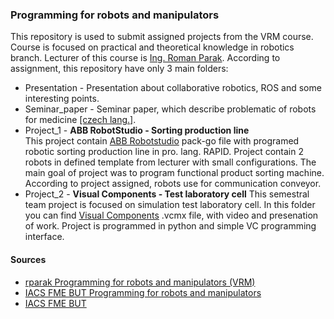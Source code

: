 ### Programming for robots and manipulators
This repository is used to submit assigned projects from the VRM course. Course is focused on practical and theoretical knowledge in robotics branch. Lecturer of this course is [Ing. Roman Parak](https://github.com/rparak). According to assignment, this repository have only 3 main folders:

* Presentation - Presentation about collaborative robotics, ROS and some interesting points. 
* Seminar_paper - Seminar paper, which describe problematic of robots for medicine [[czech lang.]](https://en.wikipedia.org/wiki/Czech_language).
* Project_1 - **ABB RobotStudio - Sorting production line** <br /> This project contain [ABB Robotstudio](https://new.abb.com/products/robotics/en/robotstudio) pack-go file with programed robotic sorting production line in pro. lang. RAPID. Project contain 2 robots in defined template from lecturer with small configurations. The main goal of project was to program functional product sorting machine. According to project assigned, robots use for communication conveyor.
* Project_2 - **Visual Components - Test laboratory cell** This semestral team project is focused on simulation test laboratory cell. In this folder you can find [Visual Components](https://www.visualcomponents.com) .vcmx file, with video and presenation of work. Project is programmed in python and simple VC programming interface. 

#### Sources
* [rparak Programming for robots and manipulators (VRM)](https://github.com/rparak/Programming-for-robots-and-manipulators-VRM)
* [IACS FME BUT Programming for robots and manipulators](https://www.fme.vutbr.cz/en/studenti/predmety/233662)
* [IACS FME BUT](https://uai.fme.vutbr.cz/en/)
